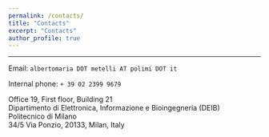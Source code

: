 ```yaml
---
permalink: /contacts/
title: "Contacts"
excerpt: "Contacts"
author_profile: true
---
```

---

Email:  `albertomaria DOT metelli AT polimi DOT it`

Internal phone:  `+ 39 02 2399 9679`

Office 19, First floor, Building 21
<br>Dipartimento di Elettronica, Informazione e Bioingegneria (DEIB)
<br>Politecnico di Milano
<br>34/5 Via Ponzio, 20133, Milan, Italy

<!--
<iframe src="https://www.google.com/maps/embed?pb=!1m18!1m12!1m3!1d2797.5389317970225!2d9.231778922850427!3d45.479091078640145!2m3!1f0!2f0!3f0!3m2!1i1024!2i768!4f13.1!3m3!1m2!1s0x4786c6f614112f75%3A0x4e2181a5f3e04b45!2sEdificio%2021%2C%20Politecnico%20di%20Milano!5e0!3m2!1sit!2sit!4v1573302565196!5m2!1sit!2sit" width="500" height="300" frameborder="0" style="border:0;" allowfullscreen=""></iframe>
-->
